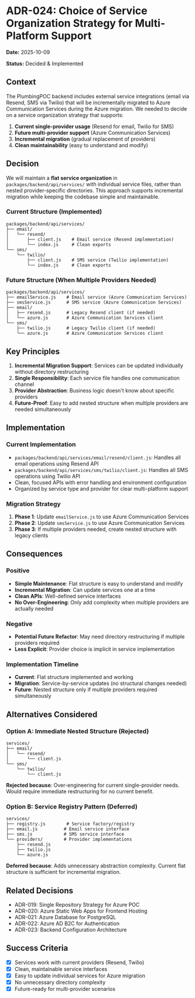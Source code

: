 # ADR-024: Choice of Service Organization Strategy for Multi-Platform Support

**Date:** 2025-10-09

**Status:** Decided & Implemented

## Context

The PlumbingPOC backend includes external service integrations (email via Resend, SMS via Twilio) that will be incrementally migrated to Azure Communication Services during the Azure migration. We needed to decide on a service organization strategy that supports:

1. **Current single-provider usage** (Resend for email, Twilio for SMS)
2. **Future multi-provider support** (Azure Communication Services)
3. **Incremental migration** (gradual replacement of providers)
4. **Clean maintainability** (easy to understand and modify)

## Decision

We will maintain a **flat service organization** in `packages/backend/api/services/` with individual service files, rather than nested provider-specific directories. This approach supports incremental migration while keeping the codebase simple and maintainable.

### Current Structure (Implemented)
```
packages/backend/api/services/
├── email/
│   └── resend/
│       ├── client.js    # Email service (Resend implementation)
│       └── index.js     # Clean exports
└── sms/
    └── twilio/
        ├── client.js    # SMS service (Twilio implementation)
        └── index.js     # Clean exports
```

### Future Structure (When Multiple Providers Needed)
```
packages/backend/api/services/
├── emailService.js    # Email service (Azure Communication Services)
├── smsService.js      # SMS service (Azure Communication Services)
├── email/
│   ├── resend.js      # Legacy Resend client (if needed)
│   └── azure.js       # Azure Communication Services client
└── sms/
    ├── twilio.js      # Legacy Twilio client (if needed)
    └── azure.js       # Azure Communication Services client
```

## Key Principles

1. **Incremental Migration Support**: Services can be updated individually without directory restructuring
2. **Single Responsibility**: Each service file handles one communication channel
3. **Provider Abstraction**: Business logic doesn't know about specific providers
4. **Future-Proof**: Easy to add nested structure when multiple providers are needed simultaneously

## Implementation

### Current Implementation
- `packages/backend/api/services/email/resend/client.js`: Handles all email operations using Resend API
- `packages/backend/api/services/sms/twilio/client.js`: Handles all SMS operations using Twilio API
- Clean, focused APIs with error handling and environment configuration
- Organized by service type and provider for clear multi-platform support

### Migration Strategy
1. **Phase 1**: Update `emailService.js` to use Azure Communication Services
2. **Phase 2**: Update `smsService.js` to use Azure Communication Services
3. **Phase 3**: If multiple providers needed, create nested structure with legacy clients

## Consequences

### Positive
- **Simple Maintenance**: Flat structure is easy to understand and modify
- **Incremental Migration**: Can update services one at a time
- **Clean APIs**: Well-defined service interfaces
- **No Over-Engineering**: Only add complexity when multiple providers are actually needed

### Negative
- **Potential Future Refactor**: May need directory restructuring if multiple providers required
- **Less Explicit**: Provider choice is implicit in service implementation

### Implementation Timeline
- **Current**: Flat structure implemented and working
- **Migration**: Service-by-service updates (no structural changes needed)
- **Future**: Nested structure only if multiple providers required simultaneously

## Alternatives Considered

### Option A: Immediate Nested Structure (Rejected)
```
services/
├── email/
│   └── resend/
│       └── client.js
└── sms/
    └── twilio/
        └── client.js
```
**Rejected because**: Over-engineering for current single-provider needs. Would require immediate restructuring for no current benefit.

### Option B: Service Registry Pattern (Deferred)
```
services/
├── registry.js        # Service factory/registry
├── email.js          # Email service interface
├── sms.js            # SMS service interface
└── providers/        # Provider implementations
    ├── resend.js
    ├── twilio.js
    └── azure.js
```
**Deferred because**: Adds unnecessary abstraction complexity. Current flat structure is sufficient for incremental migration.

## Related Decisions

- ADR-019: Single Repository Strategy for Azure POC
- ADR-020: Azure Static Web Apps for Frontend Hosting
- ADR-021: Azure Database for PostgreSQL
- ADR-022: Azure AD B2C for Authentication
- ADR-023: Backend Configuration Architecture

## Success Criteria

- [x] Services work with current providers (Resend, Twilio)
- [x] Clean, maintainable service interfaces
- [x] Easy to update individual services for Azure migration
- [x] No unnecessary directory complexity
- [x] Future-ready for multi-provider scenarios